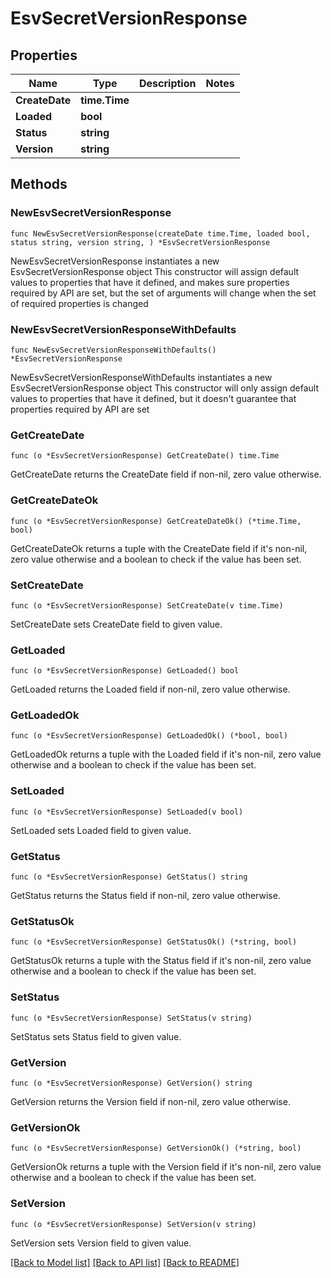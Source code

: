 # EsvSecretVersionResponse

## Properties

Name | Type | Description | Notes
------------ | ------------- | ------------- | -------------
**CreateDate** | **time.Time** |  | 
**Loaded** | **bool** |  | 
**Status** | **string** |  | 
**Version** | **string** |  | 

## Methods

### NewEsvSecretVersionResponse

`func NewEsvSecretVersionResponse(createDate time.Time, loaded bool, status string, version string, ) *EsvSecretVersionResponse`

NewEsvSecretVersionResponse instantiates a new EsvSecretVersionResponse object
This constructor will assign default values to properties that have it defined,
and makes sure properties required by API are set, but the set of arguments
will change when the set of required properties is changed

### NewEsvSecretVersionResponseWithDefaults

`func NewEsvSecretVersionResponseWithDefaults() *EsvSecretVersionResponse`

NewEsvSecretVersionResponseWithDefaults instantiates a new EsvSecretVersionResponse object
This constructor will only assign default values to properties that have it defined,
but it doesn't guarantee that properties required by API are set

### GetCreateDate

`func (o *EsvSecretVersionResponse) GetCreateDate() time.Time`

GetCreateDate returns the CreateDate field if non-nil, zero value otherwise.

### GetCreateDateOk

`func (o *EsvSecretVersionResponse) GetCreateDateOk() (*time.Time, bool)`

GetCreateDateOk returns a tuple with the CreateDate field if it's non-nil, zero value otherwise
and a boolean to check if the value has been set.

### SetCreateDate

`func (o *EsvSecretVersionResponse) SetCreateDate(v time.Time)`

SetCreateDate sets CreateDate field to given value.


### GetLoaded

`func (o *EsvSecretVersionResponse) GetLoaded() bool`

GetLoaded returns the Loaded field if non-nil, zero value otherwise.

### GetLoadedOk

`func (o *EsvSecretVersionResponse) GetLoadedOk() (*bool, bool)`

GetLoadedOk returns a tuple with the Loaded field if it's non-nil, zero value otherwise
and a boolean to check if the value has been set.

### SetLoaded

`func (o *EsvSecretVersionResponse) SetLoaded(v bool)`

SetLoaded sets Loaded field to given value.


### GetStatus

`func (o *EsvSecretVersionResponse) GetStatus() string`

GetStatus returns the Status field if non-nil, zero value otherwise.

### GetStatusOk

`func (o *EsvSecretVersionResponse) GetStatusOk() (*string, bool)`

GetStatusOk returns a tuple with the Status field if it's non-nil, zero value otherwise
and a boolean to check if the value has been set.

### SetStatus

`func (o *EsvSecretVersionResponse) SetStatus(v string)`

SetStatus sets Status field to given value.


### GetVersion

`func (o *EsvSecretVersionResponse) GetVersion() string`

GetVersion returns the Version field if non-nil, zero value otherwise.

### GetVersionOk

`func (o *EsvSecretVersionResponse) GetVersionOk() (*string, bool)`

GetVersionOk returns a tuple with the Version field if it's non-nil, zero value otherwise
and a boolean to check if the value has been set.

### SetVersion

`func (o *EsvSecretVersionResponse) SetVersion(v string)`

SetVersion sets Version field to given value.



[[Back to Model list]](../README.md#documentation-for-models) [[Back to API list]](../README.md#documentation-for-api-endpoints) [[Back to README]](../README.md)


